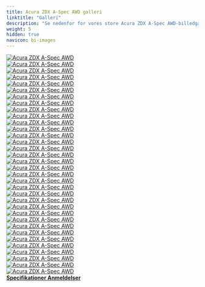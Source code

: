 ```yaml
---
title: Acura ZDX A-Spec AWD galleri
linktitle: "Galleri"
description: "Se nedenfor for vores store Acura ZDX A-Spec AWD-billedgalleri. Klik på billederne for versioner i høj opløsning."
weight: 5
hidden: true
navicon: bi-images
---
```

<!-- markdownlint-disable MD033 -->
<div class="row" id ="my-gallery">
	<div class="pswp-grid-item col-6 col-md-4">
		<a href="https://media.evkx.net/multimedia/models/acura/zdx/zdx_a-spec_awd/cameramirror_1.jpg"
data-pswp-src="https://media.evkx.net/multimedia/models/acura/zdx/zdx_a-spec_awd/cameramirror_1.jpg"
data-pswp-width="3000"
data-pswp-height="1985" 
target="_blank">
			<img src="https://media.evkx.net/multimedia/models/acura/zdx/zdx_a-spec_awd/cameramirror_1_xst.jpg" alt="Acura ZDX A-Spec AWD" class="img-fluid " />
		</a>
	</div>
	<div class="pswp-grid-item col-6 col-md-4">
		<a href="https://media.evkx.net/multimedia/models/acura/zdx/zdx_a-spec_awd/charging_1.jpg"
data-pswp-src="https://media.evkx.net/multimedia/models/acura/zdx/zdx_a-spec_awd/charging_1.jpg"
data-pswp-width="3000"
data-pswp-height="2250" 
target="_blank">
			<img src="https://media.evkx.net/multimedia/models/acura/zdx/zdx_a-spec_awd/charging_1_xst.jpg" alt="Acura ZDX A-Spec AWD" class="img-fluid " />
		</a>
	</div>
	<div class="pswp-grid-item col-6 col-md-4">
		<a href="https://media.evkx.net/multimedia/models/acura/zdx/zdx_a-spec_awd/detail_1.jpg"
data-pswp-src="https://media.evkx.net/multimedia/models/acura/zdx/zdx_a-spec_awd/detail_1.jpg"
data-pswp-width="3000"
data-pswp-height="2000" 
target="_blank">
			<img src="https://media.evkx.net/multimedia/models/acura/zdx/zdx_a-spec_awd/detail_1_xst.jpg" alt="Acura ZDX A-Spec AWD" class="img-fluid " />
		</a>
	</div>
	<div class="pswp-grid-item col-6 col-md-4">
		<a href="https://media.evkx.net/multimedia/models/acura/zdx/zdx_a-spec_awd/exterior_1.jpg"
data-pswp-src="https://media.evkx.net/multimedia/models/acura/zdx/zdx_a-spec_awd/exterior_1.jpg"
data-pswp-width="3000"
data-pswp-height="2000" 
target="_blank">
			<img src="https://media.evkx.net/multimedia/models/acura/zdx/zdx_a-spec_awd/exterior_1_xst.jpg" alt="Acura ZDX A-Spec AWD" class="img-fluid " />
		</a>
	</div>
	<div class="pswp-grid-item col-6 col-md-4">
		<a href="https://media.evkx.net/multimedia/models/acura/zdx/zdx_a-spec_awd/exterior_2.jpg"
data-pswp-src="https://media.evkx.net/multimedia/models/acura/zdx/zdx_a-spec_awd/exterior_2.jpg"
data-pswp-width="3000"
data-pswp-height="2000" 
target="_blank">
			<img src="https://media.evkx.net/multimedia/models/acura/zdx/zdx_a-spec_awd/exterior_2_xst.jpg" alt="Acura ZDX A-Spec AWD" class="img-fluid " />
		</a>
	</div>
	<div class="pswp-grid-item col-6 col-md-4">
		<a href="https://media.evkx.net/multimedia/models/acura/zdx/zdx_a-spec_awd/exterior_3.jpg"
data-pswp-src="https://media.evkx.net/multimedia/models/acura/zdx/zdx_a-spec_awd/exterior_3.jpg"
data-pswp-width="3000"
data-pswp-height="1999" 
target="_blank">
			<img src="https://media.evkx.net/multimedia/models/acura/zdx/zdx_a-spec_awd/exterior_3_xst.jpg" alt="Acura ZDX A-Spec AWD" class="img-fluid " />
		</a>
	</div>
	<div class="pswp-grid-item col-6 col-md-4">
		<a href="https://media.evkx.net/multimedia/models/acura/zdx/zdx_a-spec_awd/exterior_6.jpg"
data-pswp-src="https://media.evkx.net/multimedia/models/acura/zdx/zdx_a-spec_awd/exterior_6.jpg"
data-pswp-width="3000"
data-pswp-height="2250" 
target="_blank">
			<img src="https://media.evkx.net/multimedia/models/acura/zdx/zdx_a-spec_awd/exterior_6_xst.jpg" alt="Acura ZDX A-Spec AWD" class="img-fluid " />
		</a>
	</div>
	<div class="pswp-grid-item col-6 col-md-4">
		<a href="https://media.evkx.net/multimedia/models/acura/zdx/zdx_a-spec_awd/frontseats_1.jpg"
data-pswp-src="https://media.evkx.net/multimedia/models/acura/zdx/zdx_a-spec_awd/frontseats_1.jpg"
data-pswp-width="3000"
data-pswp-height="1997" 
target="_blank">
			<img src="https://media.evkx.net/multimedia/models/acura/zdx/zdx_a-spec_awd/frontseats_1_xst.jpg" alt="Acura ZDX A-Spec AWD" class="img-fluid " />
		</a>
	</div>
	<div class="pswp-grid-item col-6 col-md-4">
		<a href="https://media.evkx.net/multimedia/models/acura/zdx/zdx_a-spec_awd/frontseats_2.jpg"
data-pswp-src="https://media.evkx.net/multimedia/models/acura/zdx/zdx_a-spec_awd/frontseats_2.jpg"
data-pswp-width="3000"
data-pswp-height="2250" 
target="_blank">
			<img src="https://media.evkx.net/multimedia/models/acura/zdx/zdx_a-spec_awd/frontseats_2_xst.jpg" alt="Acura ZDX A-Spec AWD" class="img-fluid " />
		</a>
	</div>
	<div class="pswp-grid-item col-6 col-md-4">
		<a href="https://media.evkx.net/multimedia/models/acura/zdx/zdx_a-spec_awd/frontseats_3.jpg"
data-pswp-src="https://media.evkx.net/multimedia/models/acura/zdx/zdx_a-spec_awd/frontseats_3.jpg"
data-pswp-width="3000"
data-pswp-height="2137" 
target="_blank">
			<img src="https://media.evkx.net/multimedia/models/acura/zdx/zdx_a-spec_awd/frontseats_3_xst.jpg" alt="Acura ZDX A-Spec AWD" class="img-fluid " />
		</a>
	</div>
	<div class="pswp-grid-item col-6 col-md-4">
		<a href="https://media.evkx.net/multimedia/models/acura/zdx/zdx_a-spec_awd/headlights_1.jpg"
data-pswp-src="https://media.evkx.net/multimedia/models/acura/zdx/zdx_a-spec_awd/headlights_1.jpg"
data-pswp-width="3000"
data-pswp-height="2000" 
target="_blank">
			<img src="https://media.evkx.net/multimedia/models/acura/zdx/zdx_a-spec_awd/headlights_1_xst.jpg" alt="Acura ZDX A-Spec AWD" class="img-fluid " />
		</a>
	</div>
	<div class="pswp-grid-item col-6 col-md-4">
		<a href="https://media.evkx.net/multimedia/models/acura/zdx/zdx_a-spec_awd/headlights_2.jpg"
data-pswp-src="https://media.evkx.net/multimedia/models/acura/zdx/zdx_a-spec_awd/headlights_2.jpg"
data-pswp-width="3000"
data-pswp-height="2250" 
target="_blank">
			<img src="https://media.evkx.net/multimedia/models/acura/zdx/zdx_a-spec_awd/headlights_2_xst.jpg" alt="Acura ZDX A-Spec AWD" class="img-fluid " />
		</a>
	</div>
	<div class="pswp-grid-item col-6 col-md-4">
		<a href="https://media.evkx.net/multimedia/models/acura/zdx/zdx_a-spec_awd/headlights_3.jpg"
data-pswp-src="https://media.evkx.net/multimedia/models/acura/zdx/zdx_a-spec_awd/headlights_3.jpg"
data-pswp-width="3000"
data-pswp-height="2249" 
target="_blank">
			<img src="https://media.evkx.net/multimedia/models/acura/zdx/zdx_a-spec_awd/headlights_3_xst.jpg" alt="Acura ZDX A-Spec AWD" class="img-fluid " />
		</a>
	</div>
	<div class="pswp-grid-item col-6 col-md-4">
		<a href="https://media.evkx.net/multimedia/models/acura/zdx/zdx_a-spec_awd/interior_1.jpg"
data-pswp-src="https://media.evkx.net/multimedia/models/acura/zdx/zdx_a-spec_awd/interior_1.jpg"
data-pswp-width="3000"
data-pswp-height="1687" 
target="_blank">
			<img src="https://media.evkx.net/multimedia/models/acura/zdx/zdx_a-spec_awd/interior_1_xst.jpg" alt="Acura ZDX A-Spec AWD" class="img-fluid " />
		</a>
	</div>
	<div class="pswp-grid-item col-6 col-md-4">
		<a href="https://media.evkx.net/multimedia/models/acura/zdx/zdx_a-spec_awd/interior_2.jpg"
data-pswp-src="https://media.evkx.net/multimedia/models/acura/zdx/zdx_a-spec_awd/interior_2.jpg"
data-pswp-width="3000"
data-pswp-height="1969" 
target="_blank">
			<img src="https://media.evkx.net/multimedia/models/acura/zdx/zdx_a-spec_awd/interior_2_xst.jpg" alt="Acura ZDX A-Spec AWD" class="img-fluid " />
		</a>
	</div>
	<div class="pswp-grid-item col-6 col-md-4">
		<a href="https://media.evkx.net/multimedia/models/acura/zdx/zdx_a-spec_awd/interior_3.jpg"
data-pswp-src="https://media.evkx.net/multimedia/models/acura/zdx/zdx_a-spec_awd/interior_3.jpg"
data-pswp-width="3000"
data-pswp-height="2000" 
target="_blank">
			<img src="https://media.evkx.net/multimedia/models/acura/zdx/zdx_a-spec_awd/interior_3_xst.jpg" alt="Acura ZDX A-Spec AWD" class="img-fluid " />
		</a>
	</div>
	<div class="pswp-grid-item col-6 col-md-4">
		<a href="https://media.evkx.net/multimedia/models/acura/zdx/zdx_a-spec_awd/interior_4.jpg"
data-pswp-src="https://media.evkx.net/multimedia/models/acura/zdx/zdx_a-spec_awd/interior_4.jpg"
data-pswp-width="2000"
data-pswp-height="1126" 
target="_blank">
			<img src="https://media.evkx.net/multimedia/models/acura/zdx/zdx_a-spec_awd/interior_4_xst.jpg" alt="Acura ZDX A-Spec AWD" class="img-fluid " />
		</a>
	</div>
	<div class="pswp-grid-item col-6 col-md-4">
		<a href="https://media.evkx.net/multimedia/models/acura/zdx/zdx_a-spec_awd/interior_5.jpg"
data-pswp-src="https://media.evkx.net/multimedia/models/acura/zdx/zdx_a-spec_awd/interior_5.jpg"
data-pswp-width="2000"
data-pswp-height="1126" 
target="_blank">
			<img src="https://media.evkx.net/multimedia/models/acura/zdx/zdx_a-spec_awd/interior_5_xst.jpg" alt="Acura ZDX A-Spec AWD" class="img-fluid " />
		</a>
	</div>
	<div class="pswp-grid-item col-6 col-md-4">
		<a href="https://media.evkx.net/multimedia/models/acura/zdx/zdx_a-spec_awd/interior_6.jpg"
data-pswp-src="https://media.evkx.net/multimedia/models/acura/zdx/zdx_a-spec_awd/interior_6.jpg"
data-pswp-width="2000"
data-pswp-height="1126" 
target="_blank">
			<img src="https://media.evkx.net/multimedia/models/acura/zdx/zdx_a-spec_awd/interior_6_xst.jpg" alt="Acura ZDX A-Spec AWD" class="img-fluid " />
		</a>
	</div>
	<div class="pswp-grid-item col-6 col-md-4">
		<a href="https://media.evkx.net/multimedia/models/acura/zdx/zdx_a-spec_awd/interior_7.jpg"
data-pswp-src="https://media.evkx.net/multimedia/models/acura/zdx/zdx_a-spec_awd/interior_7.jpg"
data-pswp-width="2000"
data-pswp-height="1126" 
target="_blank">
			<img src="https://media.evkx.net/multimedia/models/acura/zdx/zdx_a-spec_awd/interior_7_xst.jpg" alt="Acura ZDX A-Spec AWD" class="img-fluid " />
		</a>
	</div>
	<div class="pswp-grid-item col-6 col-md-4">
		<a href="https://media.evkx.net/multimedia/models/acura/zdx/zdx_a-spec_awd/interior_8.jpg"
data-pswp-src="https://media.evkx.net/multimedia/models/acura/zdx/zdx_a-spec_awd/interior_8.jpg"
data-pswp-width="2000"
data-pswp-height="1126" 
target="_blank">
			<img src="https://media.evkx.net/multimedia/models/acura/zdx/zdx_a-spec_awd/interior_8_xst.jpg" alt="Acura ZDX A-Spec AWD" class="img-fluid " />
		</a>
	</div>
	<div class="pswp-grid-item col-6 col-md-4">
		<a href="https://media.evkx.net/multimedia/models/acura/zdx/zdx_a-spec_awd/interior_9.jpg"
data-pswp-src="https://media.evkx.net/multimedia/models/acura/zdx/zdx_a-spec_awd/interior_9.jpg"
data-pswp-width="2000"
data-pswp-height="1126" 
target="_blank">
			<img src="https://media.evkx.net/multimedia/models/acura/zdx/zdx_a-spec_awd/interior_9_xst.jpg" alt="Acura ZDX A-Spec AWD" class="img-fluid " />
		</a>
	</div>
	<div class="pswp-grid-item col-6 col-md-4">
		<a href="https://media.evkx.net/multimedia/models/acura/zdx/zdx_a-spec_awd/main_1.jpg"
data-pswp-src="https://media.evkx.net/multimedia/models/acura/zdx/zdx_a-spec_awd/main_1.jpg"
data-pswp-width="3000"
data-pswp-height="1758" 
target="_blank">
			<img src="https://media.evkx.net/multimedia/models/acura/zdx/zdx_a-spec_awd/main_1_xst.jpg" alt="Acura ZDX A-Spec AWD" class="img-fluid " />
		</a>
	</div>
	<div class="pswp-grid-item col-6 col-md-4">
		<a href="https://media.evkx.net/multimedia/models/acura/zdx/zdx_a-spec_awd/mobileapp_1.jpg"
data-pswp-src="https://media.evkx.net/multimedia/models/acura/zdx/zdx_a-spec_awd/mobileapp_1.jpg"
data-pswp-width="3000"
data-pswp-height="2249" 
target="_blank">
			<img src="https://media.evkx.net/multimedia/models/acura/zdx/zdx_a-spec_awd/mobileapp_1_xst.jpg" alt="Acura ZDX A-Spec AWD" class="img-fluid " />
		</a>
	</div>
	<div class="pswp-grid-item col-6 col-md-4">
		<a href="https://media.evkx.net/multimedia/models/acura/zdx/zdx_a-spec_awd/mobileapp_2.jpg"
data-pswp-src="https://media.evkx.net/multimedia/models/acura/zdx/zdx_a-spec_awd/mobileapp_2.jpg"
data-pswp-width="3000"
data-pswp-height="2000" 
target="_blank">
			<img src="https://media.evkx.net/multimedia/models/acura/zdx/zdx_a-spec_awd/mobileapp_2_xst.jpg" alt="Acura ZDX A-Spec AWD" class="img-fluid " />
		</a>
	</div>
	<div class="pswp-grid-item col-6 col-md-4">
		<a href="https://media.evkx.net/multimedia/models/acura/zdx/zdx_a-spec_awd/screens_1.jpg"
data-pswp-src="https://media.evkx.net/multimedia/models/acura/zdx/zdx_a-spec_awd/screens_1.jpg"
data-pswp-width="3000"
data-pswp-height="1687" 
target="_blank">
			<img src="https://media.evkx.net/multimedia/models/acura/zdx/zdx_a-spec_awd/screens_1_xst.jpg" alt="Acura ZDX A-Spec AWD" class="img-fluid " />
		</a>
	</div>
	<div class="pswp-grid-item col-6 col-md-4">
		<a href="https://media.evkx.net/multimedia/models/acura/zdx/zdx_a-spec_awd/screens_2.jpg"
data-pswp-src="https://media.evkx.net/multimedia/models/acura/zdx/zdx_a-spec_awd/screens_2.jpg"
data-pswp-width="3000"
data-pswp-height="2250" 
target="_blank">
			<img src="https://media.evkx.net/multimedia/models/acura/zdx/zdx_a-spec_awd/screens_2_xst.jpg" alt="Acura ZDX A-Spec AWD" class="img-fluid " />
		</a>
	</div>
	<div class="pswp-grid-item col-6 col-md-4">
		<a href="https://media.evkx.net/multimedia/models/acura/zdx/zdx_a-spec_awd/screens_3.jpg"
data-pswp-src="https://media.evkx.net/multimedia/models/acura/zdx/zdx_a-spec_awd/screens_3.jpg"
data-pswp-width="2729"
data-pswp-height="2046" 
target="_blank">
			<img src="https://media.evkx.net/multimedia/models/acura/zdx/zdx_a-spec_awd/screens_3_xst.jpg" alt="Acura ZDX A-Spec AWD" class="img-fluid " />
		</a>
	</div>
	<div class="pswp-grid-item col-6 col-md-4">
		<a href="https://media.evkx.net/multimedia/models/acura/zdx/zdx_a-spec_awd/screens_4.jpg"
data-pswp-src="https://media.evkx.net/multimedia/models/acura/zdx/zdx_a-spec_awd/screens_4.jpg"
data-pswp-width="3000"
data-pswp-height="2250" 
target="_blank">
			<img src="https://media.evkx.net/multimedia/models/acura/zdx/zdx_a-spec_awd/screens_4_xst.jpg" alt="Acura ZDX A-Spec AWD" class="img-fluid " />
		</a>
	</div>
	<div class="pswp-grid-item col-6 col-md-4">
		<a href="https://media.evkx.net/multimedia/models/acura/zdx/zdx_a-spec_awd/screens_5.jpg"
data-pswp-src="https://media.evkx.net/multimedia/models/acura/zdx/zdx_a-spec_awd/screens_5.jpg"
data-pswp-width="3000"
data-pswp-height="1595" 
target="_blank">
			<img src="https://media.evkx.net/multimedia/models/acura/zdx/zdx_a-spec_awd/screens_5_xst.jpg" alt="Acura ZDX A-Spec AWD" class="img-fluid " />
		</a>
	</div>
	<div class="pswp-grid-item col-6 col-md-4">
		<a href="https://media.evkx.net/multimedia/models/acura/zdx/zdx_a-spec_awd/speaker_1.jpg"
data-pswp-src="https://media.evkx.net/multimedia/models/acura/zdx/zdx_a-spec_awd/speaker_1.jpg"
data-pswp-width="3000"
data-pswp-height="1687" 
target="_blank">
			<img src="https://media.evkx.net/multimedia/models/acura/zdx/zdx_a-spec_awd/speaker_1_xst.jpg" alt="Acura ZDX A-Spec AWD" class="img-fluid " />
		</a>
	</div>
	<div class="pswp-grid-item col-6 col-md-4">
		<a href="https://media.evkx.net/multimedia/models/acura/zdx/zdx_a-spec_awd/speaker_2.jpg"
data-pswp-src="https://media.evkx.net/multimedia/models/acura/zdx/zdx_a-spec_awd/speaker_2.jpg"
data-pswp-width="3000"
data-pswp-height="2249" 
target="_blank">
			<img src="https://media.evkx.net/multimedia/models/acura/zdx/zdx_a-spec_awd/speaker_2_xst.jpg" alt="Acura ZDX A-Spec AWD" class="img-fluid " />
		</a>
	</div>
	<div class="pswp-grid-item col-6 col-md-4">
		<a href="https://media.evkx.net/multimedia/models/acura/zdx/zdx_a-spec_awd/trunk_1.jpg"
data-pswp-src="https://media.evkx.net/multimedia/models/acura/zdx/zdx_a-spec_awd/trunk_1.jpg"
data-pswp-width="3000"
data-pswp-height="2000" 
target="_blank">
			<img src="https://media.evkx.net/multimedia/models/acura/zdx/zdx_a-spec_awd/trunk_1_xst.jpg" alt="Acura ZDX A-Spec AWD" class="img-fluid " />
		</a>
	</div>
	<div class="pswp-grid-item col-6 col-md-4">
		<a href="https://media.evkx.net/multimedia/models/acura/zdx/zdx_a-spec_awd/wheels_1.jpg"
data-pswp-src="https://media.evkx.net/multimedia/models/acura/zdx/zdx_a-spec_awd/wheels_1.jpg"
data-pswp-width="1200"
data-pswp-height="800" 
target="_blank">
			<img src="https://media.evkx.net/multimedia/models/acura/zdx/zdx_a-spec_awd/wheels_1_xst.jpg" alt="Acura ZDX A-Spec AWD" class="img-fluid " />
		</a>
	</div>
</div>
<script type="module">
  import PhotoSwipeLightbox from '/js/photoswipe-lightbox.esm.js';
    const lightbox = new PhotoSwipeLightbox({
       gallery: '#my-gallery',
        children: 'a',
        pswpModule: () => import('/js/photoswipe.esm.js')
    });
lightbox.init();
</script>
<div class="mt-3 mb-3">
<a href="../specifications/" class="text-decoration-none text-black">
<strong><i class="bi-arrow-left"></i> Specifikationer </strong>
</a>
<a href="../reviews/" class="text-decoration-none text-black float-end">
<strong>Anmeldelser <i class="bi-arrow-right"></i></strong>
</a>
</div>
